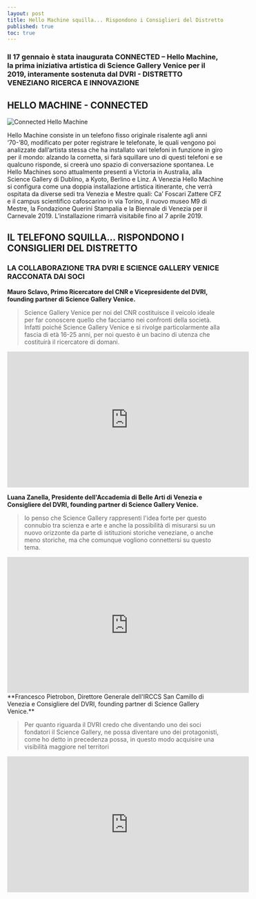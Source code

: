 ```yaml
---
layout: post
title: Hello Machine squilla... Rispondono i Consiglieri del Distretto
published: true
toc: true
---
```


### Il 17 gennaio è stata inaugurata CONNECTED – Hello Machine, la prima iniziativa artistica di Science Gallery Venice per il 2019, interamente sostenuta dal DVRI - DISTRETTO VENEZIANO RICERCA E INNOVAZIONE

## HELLO MACHINE - CONNECTED

![Connected Hello Machine]({{site.baseurl}}/assets/posts/banner_connected.png)

Hello Machine consiste in un telefono fisso originale risalente agli anni ‘70-’80, modificato per poter registrare le telefonate, le quali vengono poi analizzate dall’artista stessa che ha installato vari telefoni in funzione in giro per il mondo: alzando la cornetta, si farà squillare uno di questi telefoni e se qualcuno risponde, si creerà uno spazio di conversazione spontanea. Le Hello Machines sono attualmente presenti a Victoria in Australia, alla Science Gallery di Dublino, a Kyoto, Berlino e Linz. A Venezia Hello Machine si configura come una doppia installazione artistica itinerante, che verrà ospitata da diverse sedi tra Venezia e Mestre quali: Ca’ Foscari Zattere CFZ e il campus scientifico cafoscarino in via Torino, il nuovo museo M9 di Mestre, la Fondazione Querini Stampalia e la Biennale di Venezia per il Carnevale 2019. L’installazione rimarrà visitabile fino al 7 aprile 2019.

## IL TELEFONO SQUILLA... RISPONDONO I CONSIGLIERI DEL DISTRETTO
### LA COLLABORAZIONE TRA DVRI E SCIENCE GALLERY VENICE RACCONATA DAI SOCI

**Mauro Sclavo, Primo Ricercatore del CNR e Vicepresidente del DVRI, founding partner di Science Gallery Venice.**

> Science Gallery Venice per noi del CNR costituisce il veicolo ideale per far conoscere quello che facciamo nei confronti della società. Infatti poiché Science Gallery Venice e si rivolge particolarmente alla fascia di età 16-25 anni, per noi questo è un bacino di utenza che costituirà il ricercatore di domani.

<iframe width="560" height="315" src="https://www.youtube.com/embed/r0KQncqVODA" frameborder="0" allow="accelerometer; autoplay; encrypted-media; gyroscope; picture-in-picture" allowfullscreen></iframe>

<br>

**Luana Zanella, Presidente dell'Accademia di Belle Arti di Venezia e Consigliere del DVRI, founding partner di Science Gallery Venice.**

> Io penso che Science Gallery rappresenti l'idea forte per questo connubio tra
scienza e arte e anche la possibilità di misurarsi su un nuovo orizzonte da parte di
istituzioni storiche veneziane, o anche meno storiche, ma che comunque vogliono
connettersi su questo tema.

<iframe width="560" height="315" src="https://www.youtube.com/embed/hmSMiv3btAE" frameborder="0" allow="accelerometer; autoplay; encrypted-media; gyroscope; picture-in-picture" allowfullscreen></iframe>

<br>
**Francesco Pietrobon, Direttore Generale dell'IRCCS San Camillo di Venezia e Consigliere del DVRI, founding partner di Science Gallery Venice.**

> Per quanto riguarda il DVRI credo che diventando uno dei soci fondatori
il Science Gallery, ne possa diventare uno dei protagonisti, come ho detto in
precedenza possa, in questo modo acquisire una visibilità maggiore nel territori

<iframe width="560" height="315" src="https://www.youtube.com/embed/6nZstVLbOCc" frameborder="0" allow="accelerometer; autoplay; encrypted-media; gyroscope; picture-in-picture" allowfullscreen></iframe>
